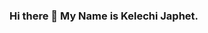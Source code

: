### Hi there 👋 My Name is Kelechi Japhet. 

<!--
**kcjaphet/kcjaphet** is a ✨ _special_ ✨ repository because its `README.md` (this file) appears on your GitHub profile.

Here are some ideas to get you started:
I am a DevOps Engineer and a Certified AWS Solutions Architect SAA-CO2 Cloud Computing and Linux System Administrator. I have a comprehensive understanding of AWS services and technologies. General cloud computing, setting up, configuring and maintaining servers. I have the ability to build secure and robust solutions using architectural design principles based on customer requirements. I can strategically design well-architected distributed systems that are scalable, resilient, efficient, and fault-tolerant.
I effectively work with DevOps tools such as Jenkins, Docker, Kubernetes, Git, Terraform, Ancible, Puppet and Nagios. I Build, Deploy, Manage and Monitor CI/CD pipelines.


- 🔭 I’m currently working on IAC using CloudFormationa and Terraform.
- Languages and Tools:
  Git GitHub Docker Kubernetes JSON YAML Python VSCode Nagios Webmin 
- 👯 I’m looking to collaborate on Open source Technology.
- 📫 How to reach me: kcjaphet2@gmail.com
- ⚡ Fun fact: Ilove Volleyball

